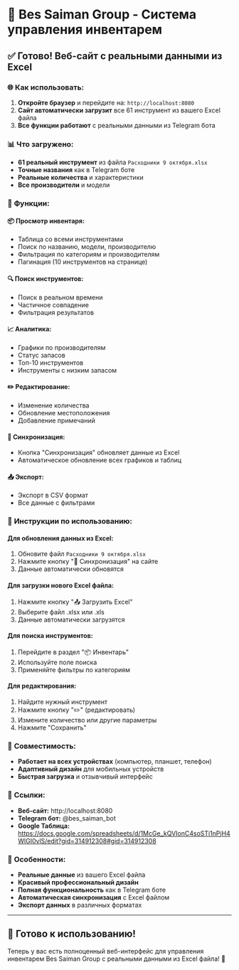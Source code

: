 # 🎉 Bes Saiman Group - Система управления инвентарем

## ✅ **Готово! Веб-сайт с реальными данными из Excel**

### 🌐 **Как использовать:**

1. **Откройте браузер** и перейдите на: `http://localhost:8080`
2. **Сайт автоматически загрузит** все 61 инструмент из вашего Excel файла
3. **Все функции работают** с реальными данными из Telegram бота

### 📊 **Что загружено:**

- **61 реальный инструмент** из файла `Расходники 9 октября.xlsx`
- **Точные названия** как в Telegram боте
- **Реальные количества** и характеристики
- **Все производители** и модели

### 🔧 **Функции:**

#### **📦 Просмотр инвентаря:**
- Таблица со всеми инструментами
- Поиск по названию, модели, производителю
- Фильтрация по категориям и производителям
- Пагинация (10 инструментов на странице)

#### **🔍 Поиск инструментов:**
- Поиск в реальном времени
- Частичное совпадение
- Фильтрация результатов

#### **📈 Аналитика:**
- Графики по производителям
- Статус запасов
- Топ-10 инструментов
- Инструменты с низким запасом

#### **✏️ Редактирование:**
- Изменение количества
- Обновление местоположения
- Добавление примечаний

#### **🔄 Синхронизация:**
- Кнопка "Синхронизация" обновляет данные из Excel
- Автоматическое обновление всех графиков и таблиц

#### **📤 Экспорт:**
- Экспорт в CSV формат
- Все данные с фильтрами

### 🚀 **Инструкции по использованию:**

#### **Для обновления данных из Excel:**
1. Обновите файл `Расходники 9 октября.xlsx`
2. Нажмите кнопку "🔄 Синхронизация" на сайте
3. Данные автоматически обновятся

#### **Для загрузки нового Excel файла:**
1. Нажмите кнопку "📤 Загрузить Excel"
2. Выберите файл .xlsx или .xls
3. Данные автоматически загрузятся

#### **Для поиска инструментов:**
1. Перейдите в раздел "📦 Инвентарь"
2. Используйте поле поиска
3. Применяйте фильтры по категориям

#### **Для редактирования:**
1. Найдите нужный инструмент
2. Нажмите кнопку "✏️" (редактировать)
3. Измените количество или другие параметры
4. Нажмите "Сохранить"

### 📱 **Совместимость:**

- **Работает на всех устройствах** (компьютер, планшет, телефон)
- **Адаптивный дизайн** для мобильных устройств
- **Быстрая загрузка** и отзывчивый интерфейс

### 🔗 **Ссылки:**

- **Веб-сайт:** http://localhost:8080
- **Telegram бот:** @bes_saiman_bot
- **Google Таблица:** https://docs.google.com/spreadsheets/d/1McGe_kQVIonC4soSTi1nPjH4WlGI0vlS/edit?gid=314912308#gid=314912308

### 🎯 **Особенности:**

- **Реальные данные** из вашего Excel файла
- **Красивый профессиональный дизайн**
- **Полная функциональность** как в Telegram боте
- **Автоматическая синхронизация** с Excel файлом
- **Экспорт данных** в различных форматах

---

## 🎉 **Готово к использованию!**

Теперь у вас есть полноценный веб-интерфейс для управления инвентарем Bes Saiman Group с реальными данными из Excel файла! 🌟